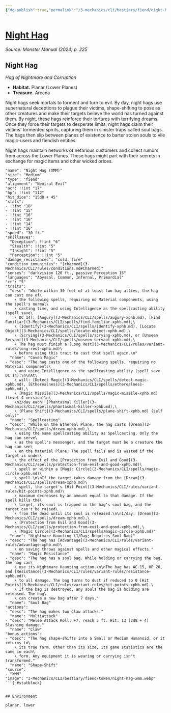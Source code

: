 ```yaml
---
{"dg-publish":true,"permalink":"/3-mechanics/cli/bestiary/fiend/night-hag-xmm/","tags":["ttrpg-cli/compendium/src/5e/xmm","ttrpg-cli/monster/cr/5","ttrpg-cli/monster/environment/lower","ttrpg-cli/monster/environment/planar","ttrpg-cli/monster/size/medium","ttrpg-cli/monster/type/fiend"],"noteIcon":""}
---
```


# [Night Hag](3-Mechanics\CLI\bestiary\fiend/night-hag-xmm.md)
*Source: Monster Manual (2024) p. 225*  

## Night Hag

*Hag of Nightmare and Corruption*

- **Habitat.** Planar (Lower Planes)  
- **Treasure.** Arcana  

Night hags seek mortals to torment and turn to evil. By day, night hags use supernatural deceptions to plague their victims, shape-shifting to pose as other creatures and make their targets believe the world has turned against them. By night, these hags reinforce their tortures with terrifying dreams. Once they force their targets to desperate limits, night hags claim their victims' tormented spirits, capturing them in sinister traps called soul bags. The hags then slip between planes of existence to barter stolen souls to vile magic-users and fiendish entities.

Night hags maintain networks of nefarious customers and collect rumors from across the Lower Planes. These hags might part with their secrets in exchange for magic items and other wicked prices.

```statblock
"name": "Night Hag (XMM)"
"size": "Medium"
"type": "fiend"
"alignment": "Neutral Evil"
"ac": !!int "17"
"hp": !!int "112"
"hit_dice": "15d8 + 45"
"stats":
- !!int "18"
- !!int "15"
- !!int "16"
- !!int "16"
- !!int "14"
- !!int "16"
"speed": "30 ft."
"skillsaves":
  "Deception": !!int "6"
  "Stealth": !!int "5"
  "Insight": !!int "5"
  "Perception": !!int "5"
"damage_resistances": "cold, fire"
"condition_immunities": "[charmed](3-Mechanics/CLI/rules/conditions.md#Charmed)"
"senses": "darkvision 120 ft., passive Perception 15"
"languages": "Abyssal, Common, Infernal, Primordial"
"cr": "5"
"traits":
- "desc": "While within 30 feet of at least two hag allies, the hag can cast one of\
    \ the following spells, requiring no Material components, using the spell's normal\
    \ casting time, and using Intelligence as the spellcasting ability (spell save\
    \ DC 14): [Augury](3-Mechanics/CLI/spells/augury-xphb.md), [Find Familiar](3-Mechanics/CLI/spells/find-familiar-xphb.md),\
    \ [Identify](3-Mechanics/CLI/spells/identify-xphb.md), [Locate Object](3-Mechanics/CLI/spells/locate-object-xphb.md),\
    \ [Scrying](3-Mechanics/CLI/spells/scrying-xphb.md), or [Unseen Servant](3-Mechanics/CLI/spells/unseen-servant-xphb.md).\
    \ The hag must finish a [Long Rest](3-Mechanics/CLI/rules/variant-rules/long-rest-xphb.md)\
    \ before using this trait to cast that spell again.\n"
  "name": "Coven Magic"
- "desc": "The hag casts one of the following spells, requiring no Material components\
    \ and using Intelligence as the spellcasting ability (spell save DC 14):\n\nAt\
    \ will: [Detect Magic](3-Mechanics/CLI/spells/detect-magic-xphb.md), [Etherealness](3-Mechanics/CLI/spells/etherealness-xphb.md),\
    \ [Magic Missile](3-Mechanics/CLI/spells/magic-missile-xphb.md) (level 4 version)\n\
    \n2/day each: [Phantasmal Killer](3-Mechanics/CLI/spells/phantasmal-killer-xphb.md),\
    \ [Plane Shift](3-Mechanics/CLI/spells/plane-shift-xphb.md) (self only)"
  "name": "Spellcasting"
- "desc": "While on the Ethereal Plane, the hag casts [Dream](3-Mechanics/CLI/spells/dream-xphb.md),\
    \ using the same spellcasting ability as Spellcasting. Only the hag can serve\
    \ as the spell's messenger, and the target must be a creature the hag can see\
    \ on the Material Plane. The spell fails and is wasted if the target is under\
    \ the effect of the [Protection from Evil and Good](3-Mechanics/CLI/spells/protection-from-evil-and-good-xphb.md)\
    \ spell or within a [Magic Circle](3-Mechanics/CLI/spells/magic-circle-xphb.md)\
    \ spell.\n\nIf the target takes damage from the [Dream](3-Mechanics/CLI/spells/dream-xphb.md)\
    \ spell, the target's [Hit Point](3-Mechanics/CLI/rules/variant-rules/hit-points-xphb.md)\
    \ maximum decreases by an amount equal to that damage. If the spell kills the\
    \ target, its soul is trapped in the hag's soul bag, and the target can't be raised\
    \ from the dead until its soul is released.\n\n1/day: [Dream](3-Mechanics/CLI/spells/dream-xphb.md),\
    \ [Protection from Evil and Good](3-Mechanics/CLI/spells/protection-from-evil-and-good-xphb.md),\
    \ [Magic Circle](3-Mechanics/CLI/spells/magic-circle-xphb.md)"
  "name": "Nightmare Haunting (1/Day; Requires Soul Bag)"
- "desc": "The hag has [Advantage](3-Mechanics/CLI/rules/variant-rules/advantage-xphb.md)\
    \ on saving throws against spells and other magical effects."
  "name": "Magic Resistance"
- "desc": "The hag has a soul bag. While holding or carrying the bag, the hag can\
    \ use its Nightmare Haunting action.\n\nThe bag has AC 15, HP 20, and [Resistance](3-Mechanics/CLI/rules/variant-rules/resistance-xphb.md)\
    \ to all damage. The bag turns to dust if reduced to 0 [Hit Points](3-Mechanics/CLI/rules/variant-rules/hit-points-xphb.md).\
    \ If the bag is destroyed, any souls the bag is holding are released. The hag\
    \ can create a new bag after 7 days."
  "name": "Soul Bag"
"actions":
- "desc": "The hag makes two Claw attacks."
  "name": "Multiattack"
- "desc": "Melee Attack Roll: +7, reach 5 ft. Hit: 13 (2d8 + 4) Slashing damage."
  "name": "Claw"
"bonus_actions":
- "desc": "The hag shape-shifts into a Small or Medium Humanoid, or it returns to\
    \ its true form. Other than its size, its game statistics are the same in each\
    \ form. Any equipment it is wearing or carrying isn't transformed."
  "name": "Shape-Shift"
"source":
- "XMM"
"image": "3-Mechanics/CLI/bestiary/fiend/token/night-hag-xmm.webp"
```{ #statblock}


## Environment

planar, lower